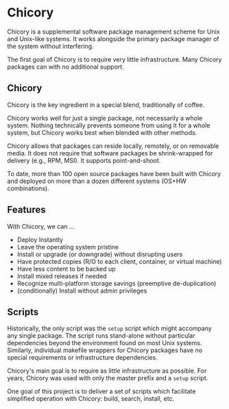 # Chicory

Chicory is a supplemental software package management scheme
for Unix and Unix-like systems. It works alongside the primary
package manager of the system without interfering.

The first goal of Chicory is to require very little infrastructure.
Many Chicory packages can with no additional support.

## Chicory

Chicory is the key ingredient in a special blend, traditionally of coffee. 

Chicory works well for just a single package, not necessarily a whole
system. Nothing technically prevents someone from using it for a whole
system, but Chicory works best when blended with other methods.

Chicory allows that packages can reside locally, remotely, or on removable
media. It does not require that software packages be shrink-wrapped
for delivery (e.g., RPM, MSI). It supports point-and-shoot.

To date, more than 100 open source packages have been built with Chicory
and deployed on more than a dozen different systems (OS+HW combinations).

## Features

With Chicory, we can … 

* Deploy Instantly
* Leave the operating system pristine
* Install or upgrade (or downgrade) without disrupting users
* Have protected copies (R/O to each client, container, or virtual machine)
* Have less content to be backed up
* Install mixed releases if needed
* Recognize multi-platform storage savings (preemptive de-duplication)
* (conditionally) Install without admin privileges

## Scripts

Historically, the only script was the `setup` script which might accompany
any single package. The script runs stand-alone without particular
dependencies beyond the environment found on most Unix systems. Similarly,
individual makefile wrappers for Chicory packages have no special
requirements or infrastructure dependencies.

Chicory's main goal is to require as little infrastructure as possible.
For years, Chicory was used with only the master prefix and a `setup` script.

One goal of this project is to deliver a set of scripts which facilitate
simplified operation with Chicory: build, search, install, etc.


